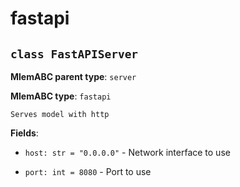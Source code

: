 # fastapi

## `class FastAPIServer`

**MlemABC parent type**: `server`

**MlemABC type**: `fastapi`

    Serves model with http

**Fields**:

- `host: str = "0.0.0.0"` - Network interface to use

- `port: int = 8080` - Port to use

